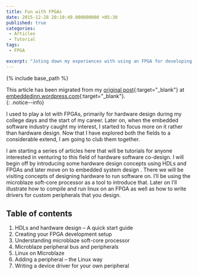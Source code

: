 ```yaml
---
title: Fun with FPGAs
date: 2015-12-28 20:10:49.000000000 +05:30
published: true 
categories: 
 - Articles
 - Tutorial
tags: 
 - FPGA

excerpt: "Joting down my experiences with using an FPGA for developing systems"
---
```

<style>
div {
    text-align: justify;
    text-justify: inter-word;
}
</style>


{% include base_path %}


This article has been migrated from my [original post](https://embeddedinn.wordpress.com/tutorials/fun-with-fpga/){:target="_blank"}  at [embeddedinn.wordpress.com](http://embeddedinn.wordpress.com){:target="_blank"}.   
{: .notice--info}


I used to play a lot with FPGAs, primarily for hardware design during my college days and the start of my career. Later on, when the embedded software industry caught my interest, I started to focus more on it  rather than hardware design. Now that I have explored both the fields to a considerable extend, I am going to club them together.

I am starting a series of articles here that will be tutorials for anyone interested in venturing to this field of hardware software co-design. I will begin off by introducing some hardware design concepts using HDLs and FPGAs and later move on to embedded system design . There we will be visiting concepts of designing hardware to run software on. I’ll be using the microblaze soft-core processor as a tool to introduce that. Later on I’ll illustrate how to compile and run linux on an FPGA as well as how to write drivers for custom peripherals that you design.

## Table of contents

01. HDLs and hardware design – A quick start guide
02. Creating your FPGA development setup
03. Understanding microblaze soft-core processor
04. Microblaze peripheral bus and peripherals
05. Linux on Microblaze
06. Adding a peripheral – the Linux way
07. Writing a device driver for your own peripheral

